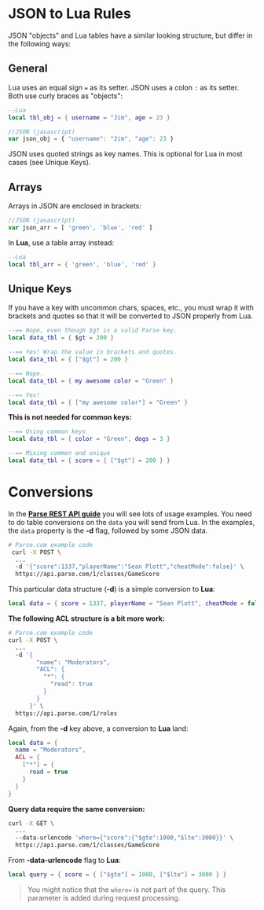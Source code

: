 # JSON to Lua Rules

JSON "objects" and Lua tables have a similar looking structure, but differ in the following ways:

## General

Lua uses an equal sign `=` as its setter. JSON uses a colon `:` as its setter. Both use curly braces as "objects":

```lua
--Lua
local tbl_obj = { username = "Jim", age = 23 }
```

```javascript
//JSON (javascript)
var json_obj = { "username": "Jim", "age": 23 }
```

JSON uses quoted strings as key names. This is optional for Lua in most cases (see Unique Keys).

## Arrays

Arrays in JSON are enclosed in brackets:

```javascript
//JSON (javascript)
var json_arr = [ 'green', 'blue', 'red' ]
```
In __Lua__, use a table array instead:

```lua
--Lua
local tbl_arr = { 'green', 'blue', 'red' }
```

## Unique Keys

If you have a key with uncommon chars, spaces, etc., you must wrap it with brackets and quotes so that it will be converted to JSON properly from Lua.

```lua
--== Nope, even though $gt is a valid Parse key.
local data_tbl = { $gt = 200 }

--== Yes! Wrap the value in brackets and quotes.
local data_tbl = { ["$gt"] = 200 }
```

```lua
--== Nope.
local data_tbl = { my awesome color = "Green" }

--== Yes!
local data_tbl = { ["my awesome color"] = "Green" }
```

__This is not needed for common keys:__

```lua
--== Using common keys
local data_tbl = { color = "Green", dogs = 3 }

--== Mixing common and unique
local data_tbl = { score = { ["$gt"] = 200 } }
```

# Conversions

In the [__Parse REST API guide__](https://www.parse.com/docs/rest/guide) you will see lots of usage examples. You need to do table conversions on the `data` you will send from Lua. In the examples, the `data` property is the __-d__ flag, followed by some JSON data.

```bash
# Parse.com example code
 curl -X POST \
  ...
  -d '{"score":1337,"playerName":"Sean Plott","cheatMode":false}' \
  https://api.parse.com/1/classes/GameScore
```
This particular data structure (__-d__) is a simple conversion to __Lua__:

```lua
local data = { score = 1337, playerName = "Sean Plott", cheatMode = false }
```
__The following ACL structure is a bit more work:__

```bash
# Parse.com example code
curl -X POST \
  ...
  -d '{
        "name": "Moderators",
        "ACL": {
          "*": {
            "read": true
          }
        }
      }' \
  https://api.parse.com/1/roles
```
Again, from the __-d__ key above, a conversion to __Lua__ land:

```lua
local data = {
  name = "Moderators",
  ACL = {
    ["*"] = {
      read = true
    }
  }
}
```
__Query data require the same conversion:__

```bash
curl -X GET \
  ...
  --data-urlencode 'where={"score":{"$gte":1000,"$lte":3000}}' \
  https://api.parse.com/1/classes/GameScore
```

From __-data-urlencode__ flag to __Lua__:

```lua
local query = { score = { ["$gte"] = 1000, ["$lte"] = 3000 } }
```

> You might notice that the `where=` is not part of the query. This parameter is added during request processing.
